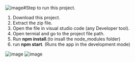 ![image](https://github.com/mona371998/ReactProject/assets/54792280/22361a91-6238-414b-b3a6-5e9a1450872c)#Step to run this project.
1. Download this project.
2. Extract the zip file.
3. Open the file in visual studio code (any Developer tool).
4. Open termial and go to the project file path.
5. Run **npm install**.(to insall the node_modules folder)
6. run **npm start**. (Runs the app in the development mode)

![image](https://github.com/mona371998/ReactProject/assets/54792280/dee1922e-3e9a-4def-b46e-5f4245d67dde)
![image](https://github.com/mona371998/ReactProject/assets/54792280/379bbaa1-7b6a-4244-8e7c-76d99646446b)
